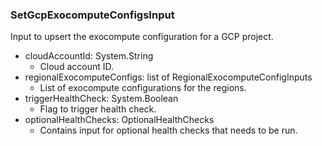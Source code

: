 ### SetGcpExocomputeConfigsInput
Input to upsert the exocompute configuration for a GCP project.

- cloudAccountId: System.String
  - Cloud account ID.
- regionalExocomputeConfigs: list of RegionalExocomputeConfigInputs
  - List of exocompute configurations for the regions.
- triggerHealthCheck: System.Boolean
  - Flag to trigger health check.
- optionalHealthChecks: OptionalHealthChecks
  - Contains input for optional health checks that needs to be run.
